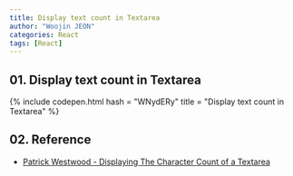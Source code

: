 ```yaml
---
title: Display text count in Textarea
author: "Woojin JEON"
categories: React
tags: [React]
---
```


## 01. Display text count in Textarea

{% include codepen.html hash = "WNydERy" title = "Display text count in Textarea" %}

## 02. Reference

- [Patrick Westwood - Displaying The Character Count of a Textarea](https://codepen.io/patrickwestwood/pen/gPPywv)